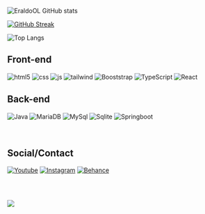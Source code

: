 
![EraldoOL GitHub stats](https://github-readme-stats.vercel.app/api?username=EraldoOL&show_icons=true&theme=radical)

[![GitHub Streak](https://streak-stats.demolab.com?user=EraldoOL&theme=radical&_border=false)](https://git.io/streak-stats)

![Top Langs](https://github-readme-stats.vercel.app/api/top-langs/?username=EraldoOL&theme=radical&layout=compact&langs_count=9)

## Front-end

<div style="display: inline_block">
  <img align="center" alt="html5" src="https://img.shields.io/badge/HTML5-black?style=for-the-badge&logo=html5&logoColor=E34F26" />
  <img align="center" alt="css" src="https://img.shields.io/badge/CSS3-black?style=for-the-badge&logo=css3&logoColor=1572B6" />
  <img align="center" alt="js" src="https://img.shields.io/badge/JavaScript-black?style=for-the-badge&logo=javascript&logoColor=F7DF1E"/>

  <img align="center" alt="tailwind" src="https://img.shields.io/badge/Tailwind_CSS-black?style=for-the-badge&logo=tailwind-css&logoColor=38B2AC" />
<img align="center" alt="Booststrap" src="https://img.shields.io/badge/Bootstrap-black?style=for-the-badge&logo=bootstrap&logoColor=#8C12FD" />
  <img align="center" alt="TypeScript" src="https://img.shields.io/badge/TypeScript-black?style=for-the-badge&logo=typescript&logoColor=007ACC" />
<img align="center" alt="React" src="https://img.shields.io/badge/React-black?style=for-the-badge&logo=react&logoColor=61DAFB" />



## Back-end
  
  <img align="center" alt="Java" src="https://img.shields.io/badge/Java-black?style=for-the-badge&logo=openjdk&logoColor=white" />
<img align="center" alt="MariaDB" src="https://img.shields.io/badge/MariaDB-black?style=for-the-badge&logo=mariadb&logoColor=003545" />
<img align="center" alt="MySql" src="https://img.shields.io/badge/MySQL-black?style=for-the-badge&logo=mysql&logoColor=blue" />
<img align="center" alt="Sqlite" src="https://img.shields.io/badge/SQL-black?style=for-the-badge&logo=sqlite&logoColor=lightblue" />
<img align="center" alt="Springboot" src="https://img.shields.io/badge/Spring-black?style=for-the-badge&logo=spring&logoColor=6DB33F" />



  

   
</div><br/>
</br>

## Social/Contact

[![Youtube](https://img.shields.io/badge/YouTube-FF0000?style=for-the-badge&logo=youtube&logoColor=white)](https://youtube.com/@PIONNEE?si=j4jlGm1vNPCaoYp7)
[![Instagram](https://img.shields.io/badge/Instagram-E4405F?style=for-the-badge&logo=instagram&logoColor=white)](https://www.instagram.com/dev_eo0/)
[![Behance](https://img.shields.io/badge/-Behance-blue?style=for-the-badge&logo=behance&logoColor=white)](https://www.instagram.com/dev_eo0/)

</br>

##
[![](https://visitcount.itsvg.in/api?id=EraldoOL&label=Profile%20Views&color=5&icon=0&pretty=false)](https://visitcount.itsvg.in) 
